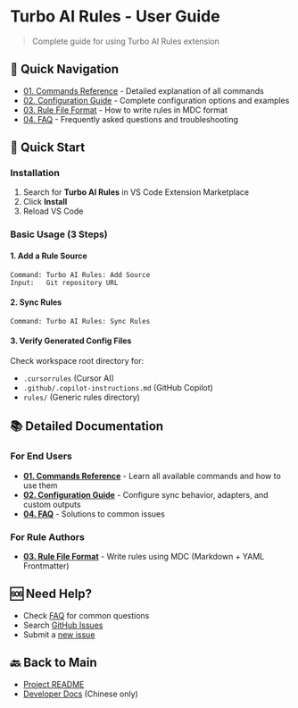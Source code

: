 # Turbo AI Rules - User Guide

> Complete guide for using Turbo AI Rules extension

## 📑 Quick Navigation

- [01. Commands Reference](./01-commands.md) - Detailed explanation of all commands
- [02. Configuration Guide](./02-configuration.md) - Complete configuration options and examples
- [03. Rule File Format](./03-rule-format.md) - How to write rules in MDC format
- [04. FAQ](./04-faq.md) - Frequently asked questions and troubleshooting

## 🚀 Quick Start

### Installation

1. Search for **Turbo AI Rules** in VS Code Extension Marketplace
2. Click **Install**
3. Reload VS Code

### Basic Usage (3 Steps)

#### 1. Add a Rule Source

```
Command: Turbo AI Rules: Add Source
Input:   Git repository URL
```

#### 2. Sync Rules

```
Command: Turbo AI Rules: Sync Rules
```

#### 3. Verify Generated Config Files

Check workspace root directory for:

- `.cursorrules` (Cursor AI)
- `.github/.copilot-instructions.md` (GitHub Copilot)
- `rules/` (Generic rules directory)

## 📚 Detailed Documentation

### For End Users

- **[01. Commands Reference](./01-commands.md)** - Learn all available commands and how to use them
- **[02. Configuration Guide](./02-configuration.md)** - Configure sync behavior, adapters, and custom outputs
- **[04. FAQ](./04-faq.md)** - Solutions to common issues

### For Rule Authors

- **[03. Rule File Format](./03-rule-format.md)** - Write rules using MDC (Markdown + YAML Frontmatter)

## 🆘 Need Help?

- Check [FAQ](./04-faq.md) for common questions
- Search [GitHub Issues](https://github.com/ygqygq2/turbo-ai-rules/issues)
- Submit a [new issue](https://github.com/ygqygy2/turbo-ai-rules/issues/new)

## 🔙 Back to Main

- [Project README](../../README.md)
- [Developer Docs](../development/) (Chinese only)
